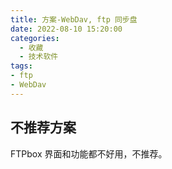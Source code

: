 ```yaml
---
title: 方案-WebDav, ftp 同步盘
date: 2022-08-10 15:20:00
categories:
  - 收藏
  - 技术软件
tags:
- ftp
- WebDav
---
```


## 不推荐方案

FTPbox 界面和功能都不好用，不推荐。

